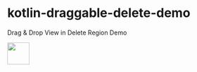 # kotlin-draggable-delete-demo
Drag &amp; Drop View in Delete Region Demo

<img height="50" src="https://user-images.githubusercontent.com/48744669/103852576-b552db00-50de-11eb-920f-214a62be0f7b.gif" />
